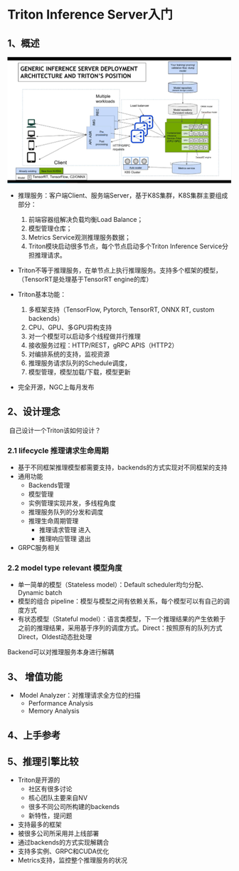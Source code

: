 # Triton Inference Server入门

## 1、概述

![](../figs.assets/image-20230103170550670.png)

- 推理服务：客户端Client、服务端Server，基于K8S集群，K8S集群主要组成部分：

  1. 前端容器组解决负载均衡Load Balance；
  2. 模型管理仓库；
  3. Metrics Service观测推理服务数据；
  4. Triton模块启动很多节点，每个节点启动多个Triton Inference Service分担推理请求。
- Triton不等于推理服务，在单节点上执行推理服务。支持多个框架的模型，（TensorRT是处理基于TensorRT engine的库）


- Triton基本功能：

  1. 多框架支持（TensorFlow, Pytorch, TensorRT, ONNX RT, custom backends）
  2. CPU、GPU、多GPU异构支持
  3. 对一个模型可以启动多个线程做并行推理
  4. 接收服务过程：HTTP/REST，gRPC APIS（HTTP2）
  5. 对编排系统的支持，监视资源
  6. 推理服务请求队列的Schedule调度，
  7. 模型管理，模型加载/下载，模型更新
- 完全开源，NGC上每月发布


## 2、设计理念

​	自己设计一个Triton该如何设计？

### 2.1 lifecycle  推理请求生命周期

- 基于不同框架推理模型都需要支持，backends的方式实现对不同框架的支持
- 通用功能
  - Backends管理
  - 模型管理
  - 实例管理实现并发，多线程角度
  - 推理服务队列的分发和调度
  - 推理生命周期管理 
    - 推理请求管理  进入
    - 推理响应管理  退出
- GRPC服务相关

### 2.2 model type relevant  模型角度

- 单一简单的模型（Stateless model）：Default scheduler均匀分配、Dynamic batch
- 模型的组合  pipeline：模型与模型之间有依赖关系，每个模型可以有自己的调度方式
- 有状态模型（Stateful model）：语言类模型，下一个推理结果的产生依赖于之前的推理结果，采用基于序列的调度方式。Direct：按照原有的队列方式Direct，Oldest动态批处理



Backend可以对推理服务本身进行解耦

## 3、 增值功能

- ​	Model Analyzer：对推理请求全方位的扫描
  - Performance Analysis
  - Memory Analysis

## 4、上手参考

## 5、推理引擎比较

- Triton是开源的
  - 社区有很多讨论
  - 核心团队主要来自NV
  - 很多不同公司所构建的backends
  - 新特性，提问题
- 支持最多的框架
- 被很多公司所采用并上线部署
- 通过backends的方式实现解耦合
- 支持多实例、GRPC和CUDA优化
- Metrics支持，监控整个推理服务的状况

